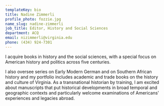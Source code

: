 ```yaml
---
templateKey: bio
title: Nadine Zimmerli
profile_photo: fozzie.jpg
name_slug: nadine-zimmerli
job_title: Editor, History and Social Sciences
department: ACQ
email: nizimmerli@virginia.edu
phone: (434) 924-7301
---
```

I acquire books in history and the social sciences, with a special focus on American history and politics across five centuries.</p><p> I also oversee series on Early Modern German and on Southern African history and my portfolio includes academic and trade books on the history and culture of Virginia. As a transnational historian by training, I am excited about manuscripts that put historical developments in broad temporal and geographic contexts and particularly welcome examinations of Americans’ experiences and legacies abroad.